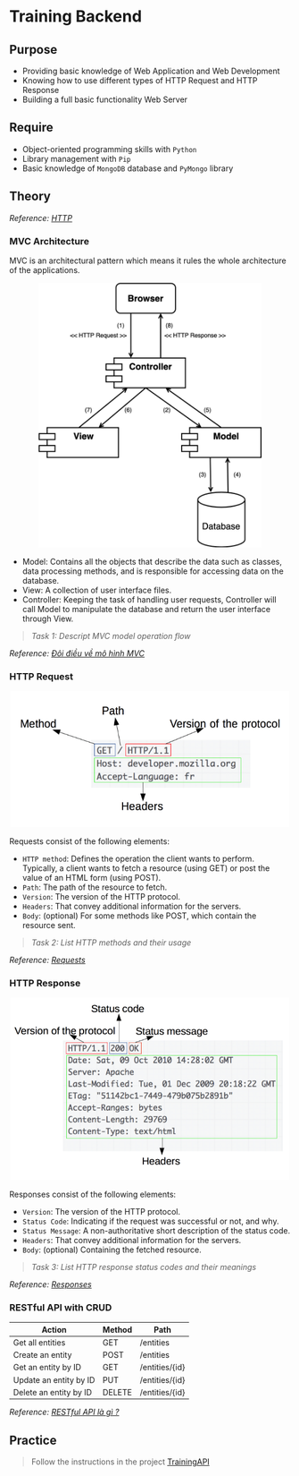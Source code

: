 # Training Backend

## Purpose

* Providing basic knowledge of Web Application and Web Development
* Knowing how to use different types of HTTP Request and HTTP Response
* Building a full basic functionality Web Server

## Require

* Object-oriented programming skills with `Python`
* Library management with `Pip`
* Basic knowledge of `MongoDB` database and `PyMongo` library

## Theory

*Reference: [HTTP](https://developer.mozilla.org/en-US/docs/Web/HTTP)*

### MVC Architecture

MVC is an architectural pattern which means it rules the whole architecture of the applications.

[//]: # (![MVC Architecture]&#40;images/mvc.png&#41;)

<p align="center">
    <img src="docs/images/mvc.png" alt="MVC Architecture" width="400"/>
</p>

* Model: Contains all the objects that describe the data such as classes, data processing methods, and is responsible for accessing data on the database.
* View: A collection of user interface files.
* Controller: Keeping the task of handling user requests, Controller will call Model to manipulate the database and return the user interface through View.

> *Task 1: Descript MVC model operation flow*

*Reference: [Đôi điều về mô hình MVC](https://viblo.asia/p/doi-dieu-ve-mo-hinh-mvc-E375z0vJZGW)*

### HTTP Request

[//]: # (![HTTP Request]&#40;images/http_request.png&#41;)

<p align="center">
    <img src="docs/images/http_request.png" alt="HTTP Request" width="500"/>
</p>

Requests consist of the following elements:

* `HTTP method`: Defines the operation the client wants to perform. Typically, a client wants to fetch a resource (using GET) or post the value of an HTML form (using POST).
* `Path`: The path of the resource to fetch.
* `Version`: The version of the HTTP protocol.
* `Headers`: That convey additional information for the servers.
* `Body`: (optional) For some methods like POST, which contain the resource sent.

> *Task 2: List HTTP methods and their usage*

*Reference: [Requests](https://developer.mozilla.org/en-US/docs/Web/HTTP/Overview#requests)*

### HTTP Response

[//]: # (![HTTP Response]&#40;images/http_response.png&#41;)

<p align="center">
    <img src="docs/images/http_response.png" alt="HTTP Response" width="500"/>
</p>

Responses consist of the following elements:

* `Version`: The version of the HTTP protocol.
* `Status Code`: Indicating if the request was successful or not, and why.
* `Status Message`: A non-authoritative short description of the status code.
* `Headers`: That convey additional information for the servers.
* `Body`: (optional) Containing the fetched resource.

> *Task 3: List HTTP response status codes and their meanings*

*Reference: [Responses](https://developer.mozilla.org/en-US/docs/Web/HTTP/Overview#responses)*

### RESTful API with CRUD

| Action                 | Method | Path           |
|------------------------|--------|----------------|
| Get all entities       | GET    | /entities      |
| Create an entity       | POST   | /entities      |
| Get an entity by ID    | GET    | /entities/{id} |
| Update an entity by ID | PUT    | /entities/{id} |
| Delete an entity by ID | DELETE | /entities/{id} |

*Reference: [RESTful API là gì ?](https://viblo.asia/p/restful-api-la-gi-1Je5EDJ4lnL)*

## Practice

> Follow the instructions in the project [TrainingAPI](TrainingAPI)
